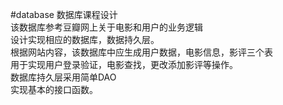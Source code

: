 #database
数据库课程设计  
该数据库参考豆瓣网上关于电影和用户的业务逻辑  
设计实现相应的数据库，数据持久层。  
根据网站内容，该数据库中应生成用户数据，电影信息，影评三个表  
用于实现用户登录验证，电影查找，更改添加影评等操作。  
数据库持久层采用简单DAO  
实现基本的接口函数。  

